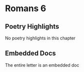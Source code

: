 # Romans 6

## Poetry Highlights

No poetry highlights in this chapter

## Embedded Docs

The entire letter is an embedded doc

